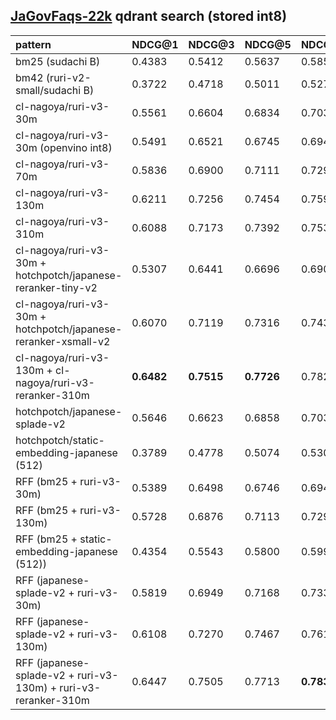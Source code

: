## [JaGovFaqs-22k](https://huggingface.co/datasets/matsuxr/JaGovFaqs-22k) qdrant search (stored int8) 
| pattern                                                          | NDCG@1     | NDCG@3      | NDCG@5       | NDCG@10    | 
|:-----------------------------------------------------------------|:-----------|:------------|:-------------|:-----------|
| bm25 (sudachi B)                                                 | 0.4383     | 0.5412      | 0.5637       | 0.5857     |
| bm42 (ruri-v2-small/sudachi B)                                   | 0.3722     | 0.4718      | 0.5011       | 0.5279     |
| cl-nagoya/ruri-v3-30m                                            | 0.5561     | 0.6604      | 0.6834       | 0.7033     |
| cl-nagoya/ruri-v3-30m (openvino int8)                            | 0.5491     | 0.6521      | 0.6745       | 0.6941     |
| cl-nagoya/ruri-v3-70m                                            | 0.5836     | 0.6900      | 0.7111       | 0.7290     |
| cl-nagoya/ruri-v3-130m                                           | 0.6211     | 0.7256      | 0.7454       | 0.7599     |
| cl-nagoya/ruri-v3-310m                                           | 0.6088     | 0.7173      | 0.7392       | 0.7530     |
| cl-nagoya/ruri-v3-30m + hotchpotch/japanese-reranker-tiny-v2     | 0.5307     | 0.6441      | 0.6696       | 0.6906     |
| cl-nagoya/ruri-v3-30m + hotchpotch/japanese-reranker-xsmall-v2   | 0.6070     | 0.7119      | 0.7316       | 0.7439     |
| cl-nagoya/ruri-v3-130m + cl-nagoya/ruri-v3-reranker-310m         | **0.6482** | **0.7515**  | **0.7726**   | 0.7828     |
| hotchpotch/japanese-splade-v2                                    | 0.5646     | 0.6623      | 0.6858       | 0.7038     |
| hotchpotch/static-embedding-japanese (512)                       | 0.3789     | 0.4778      | 0.5074       | 0.5305     |
| RFF (bm25 + ruri-v3-30m)                                         | 0.5389     | 0.6498      | 0.6746       | 0.6949     |
| RFF (bm25 + ruri-v3-130m)                                        | 0.5728     | 0.6876      | 0.7113       | 0.7292     |
| RFF (bm25 + static-embedding-japanese (512))                     | 0.4354     | 0.5543      | 0.5800       | 0.5998     |
| RFF (japanese-splade-v2  + ruri-v3-30m)                          | 0.5819     | 0.6949      | 0.7168       | 0.7330     |
| RFF (japanese-splade-v2  + ruri-v3-130m)                         | 0.6108     | 0.7270      | 0.7467       | 0.7616     |
| RFF (japanese-splade-v2  + ruri-v3-130m) + ruri-v3-reranker-310m | 0.6447     | 0.7505      | 0.7713       | **0.7835** |
